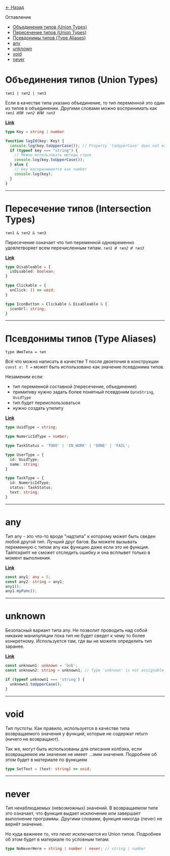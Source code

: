 [<- Назад](../README.md)

Оглавление
- [Объединения типов (Union Types)](#объединения-типов-union-types)
- [Пересечение типов (Union Types)](#пересечение-типов-union-types)
- [Псевдонимы типов (Type Aliases)](#псевдонимы-типов-type-aliases)
- [any](#any)
- [unknown](#unknown)
- [void](#void)
- [never](#never)
# Объединения типов (Union Types)

```
тип1 | тип2 | тип3
```

Если в качестве типа указано объединение, то тип переменной это один из типов в объединении. Другими словами можно воспринимать как *`тип1 ИЛИ тип2 ИЛИ тип3`*

[**Link**](https://www.typescriptlang.org/play?#code/C4TwDgpgBA0hJQLxQM7AE4EsB2BzKAPlNgK4C2ARhOgLABQ9AZidgMbCYD22UANp7gCSAEwAUAa3gAuWPACUUAN70oUVtxSdeEAHT9cE+DuCcAqmEjoAwgEMUEUXLkBuKAHo3UAArpOl0FAA5Cbmlrb2gVDCnBAoxJzAUBAAHphoUNxQoJBBpJTUgSpQmIxQotkQnKWSCIh1UABEaFh4DQrKdKqqHlCAOCCAfCCAbCCAvCD9UIAcIICCIID8IP2A3CCAMiCA7CD9gEwggAwggEIgC1CAPCCArCCb-YAsIIDSIFCTm4ACIP2AXCBFqurYmtp6AoYgxmYW1OEOTs4igBfJK8exKB7uTw1KCrfozK7jYbjXbrQ6TQDyIFBbutbsRyFRaJ0uk8Xrp9B8XMD6ECgA)

```ts
type Key = string | number

function logId(key: Key) {
  console.log(key.toUpperCase()); // Property 'toUpperCase' does not exist on type 'number'
  if (typeof key === "string") {
    // Можно использовать методы строк
    console.log(key.toUpperCase());
  } else {
    // key воспринимается как number
    console.log(key);
  }
}
```

----------------------------------------

# Пересечение типов (Intersection Types) 

```
тип1 & тип2 & тип3
```
Пересечение означает что тип переменной одновременно удовлетворяет всем перечисленным типам. *`тип1 И тип2 И тип3`*

[**Link**](https://www.typescriptlang.org/play?#code/C4TwDgpgBAIglgZwIYCMA2FUagXigbwFgAoKKReZdCAEwC4oUB7JjJAOwG4SBfEk0JCgBhNHADGAayzQ8RUlCbtREyQwAUASlwA+KADcmcGt2J9iA8NACS4pQCEArsGBLcIsVJlQAZLEQy3n7yZBJKAKoATmgMCMCRcOwA5qY8QA)

```ts
type Disableable = {
  isDisabled: boolean;
}

type Clickable = {
  onClick: () => void;
}

type IconButton = Clickable & Disableable & {
  iconUrl: string;
}
```

----------------------------------------

# Псевдонимы типов (Type Aliases)

```
type ИмяТипа = тип
```
Всё что можно написать в качестве T после двоеточия в конструкции `const x: T =` может быть использовано как значение псевдонима типов. 

Незаменим если:
- тип переменной составной (пересечение, объединение)
- примитиву нужно задать более понятный псевдоним `DateString`, `UuidType`
- тип будет переиспользоваться
- нужно создать утилиту

[**Link**](https://www.typescriptlang.org/play?#code/C4TwDgpgBAqgrgSwCYBVzQLxQM7AE4IB2A5gNwCwAUFaJFAHJwC2EBAxgJKrpRaHMAjVhWqVa0FAENsAawDKwScDjZeUAOQoA8gBEt6qAB8NHegH0A6loBKAaQPH1e+gFEHGgGIBBDgBl1pFBUNDww2KxodFgA3lRQUMgAXLCI3JAi8YSSLMm4BCQiAL7BYjxSspGYULGU8UkMzKwInGkQGTiKytjJ5fKdKu3AEAAewLn4RGRUhUA)

```ts
type UuidType = string;

type NumericIdType = number;

type TaskStatus = 'TODO' | 'IN_WORK' | 'DONE' | 'FAIL'; 

type UserType = {
  id: UuidType;
  name: string;
}

type TaskType = {
  id: NumericIdType;
  status: TaskStatus;
  text: string;
}
```

----------------------------------------

# any

Тип any - это что-то вроде "надтипа" к которому может быть сведен любой другой тип. Лучший друг багов. Вы можете вызывать переменную с типом any как функцию даже если это не функция. Тайпскрипт не сможет отследить ошибку и она всплывет только в момент выполнения.

[**Link**](https://www.typescriptlang.org/play?#code/MYewdgzgLgBAhmAngRgFzyTAvDArAbgFgAoUSWBRAJnWgCcBLMAc2wxSOMuQAoBKTtwB0AW0QAxAK5hg-fEA)

```ts
const any1: any = 5;
const any2: string = any1;
any1();
any1.myFunc();
```

----------------------------------------

# unknown

Безопасный вариант типа any. Не позволит проводить над собой никакие манипуляции пока тип не будет сведет к чему то более конкретному. Используется там, где вы не можете определить тип заранее.

[**Link**](https://www.typescriptlang.org/play?#code/MYewdgzgLgBArmA1mEB3MBGAXPJL0wC8MA5AEYhkkDcAsAFCiSwLJpgBMO0ATgJZgA5kVxt0GOvQZ8AZjAAUUAJ4AHAKYg5rfJiKFiJXgMEkAlDADeDGKJ0YAdFBABVFep4BhAIYQ1805IAvkA)

```ts
const unknown1: unknown = 'bob';
const unknown2: string = unknown1; // Type 'unknown' is not assignable to type 'string'.

if (typeof unknown1 === 'string') {
  unknown1.toUpperCase();
}
```

----------------------------------------

# void

Тип пустоты. Как правило, используется в качестве типа возвращаемого значения у функций, которые не содержат return (ничего не возвращают).

Так же, могут быть использованы для описания колбэка, если возвращаемое им значение не имеет ...эмм значения. Подробнее об этом будет в материале по функциям

```ts
type SetText = (text: string) => void;
```

----------------------------------------

# never

Тип ненаблюдаемых (невозможных) значений. В возвращаемом типе это означает, что функция выдает исключение или завершает выполнение программы. Другими словами, функция никогда (never) не вернёт значение.

Но куда важнеее то, что never исключается из Union типов. Подробнее об этом будет в материале по условным типам.

```ts
type NoNeverHere = string | number | never; // string | number
```
